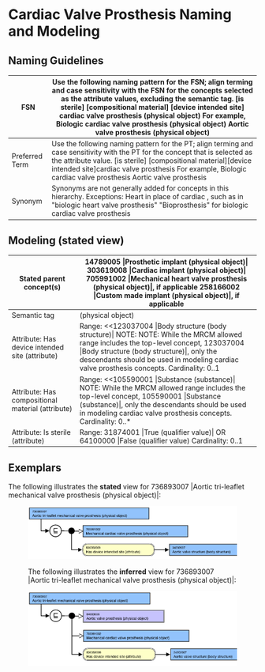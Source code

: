 # Cardiac Valve Prosthesis Naming and Modeling

## Naming Guidelines

| FSN | Use the following naming pattern for the FSN; align terming and case sensitivity with the FSN for the concepts selected as the attribute values, excluding the semantic tag. [is sterile] [compositional material] [device intended site] cardiac valve prosthesis (physical object) For example, Biologic cardiac valve prosthesis (physical object) Aortic valve prosthesis (physical object) |
|---|---|
| Preferred Term | Use the following naming pattern for the PT; align terming and case sensitivity with the PT for the concept that is selected as the attribute value. [is sterile] [compositional material][device intended site]cardiac valve prosthesis For example, Biologic cardiac valve prosthesis Aortic valve prosthesis |
| Synonym | Synonyms are not generally added for concepts in this hierarchy. Exceptions: Heart in place of cardiac , such as in "biologic heart valve prosthesis" "Bioprosthesis" for biologic cardiac valve prosthesis |

## Modeling (stated view)

| Stated parent concept(s) | 14789005 \|Prosthetic implant (physical object)\| 303619008 \|Cardiac implant (physical object)\| 705991002 \|Mechanical heart valve prosthesis (physical object)\|, if applicable 258166002 \|Custom made implant (physical object)\|, if applicable |
|---|---|
| Semantic tag | (physical object) |
| Attribute: Has device intended site (attribute) | Range: <<123037004 \|Body structure (body structure)\| NOTE: NOTE: While the MRCM allowed range includes the top-level concept, 123037004 \|Body structure (body structure)\|, only the descendants should be used in modeling cardiac valve prosthesis concepts. Cardinality: 0..1 |
| Attribute: Has compositional material (attribute) | Range: <<105590001 \|Substance (substance)\| NOTE: While the MRCM allowed range includes the top-level concept, 105590001 \|Substance (substance)\|, only the descendants should be used in modeling cardiac valve prosthesis concepts. Cardinality: 0..* |
| Attribute: Is sterile (attribute) | Range: 31874001 \|True (qualifier value)\| OR 64100000 \|False (qualifier value) Cardinality: 0..1 |

## Exemplars

The following illustrates the **stated** view for 736893007 |Aortic tri-leaflet mechanical valve prosthesis (physical object)|:

<figure><img src="images/179931662.png" alt="" title=""><figcaption><p>The following illustrates the <strong>inferred</strong> view for 736893007 |Aortic tri-leaflet mechanical valve prosthesis (physical object)|:</p></figcaption></figure>

<figure><img src="images/179931663.png" alt="" title=""></figure>

